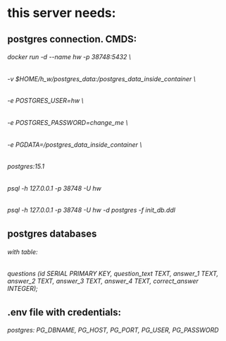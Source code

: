 # this server needs:

## postgres connection. CMDS:
###### docker run  -d --name hw -p 38748:5432 \
###### -v $HOME/h_w/postgres_data:/postgres_data_inside_container \
###### -e POSTGRES_USER=hw \
###### -e POSTGRES_PASSWORD=change_me \
###### -e PGDATA=/postgres_data_inside_container \
###### postgres:15.1

###### psql -h 127.0.0.1 -p 38748 -U hw

###### psql -h 127.0.0.1 -p 38748 -U hw -d postgres -f init_db.ddl

## postgres databases
###### with table: 
###### questions (id SERIAL PRIMARY KEY, question_text TEXT, answer_1 TEXT, answer_2 TEXT, answer_3 TEXT, answer_4 TEXT, correct_answer INTEGER);

## .env file with credentials:
###### postgres: PG_DBNAME, PG_HOST, PG_PORT, PG_USER, PG_PASSWORD
